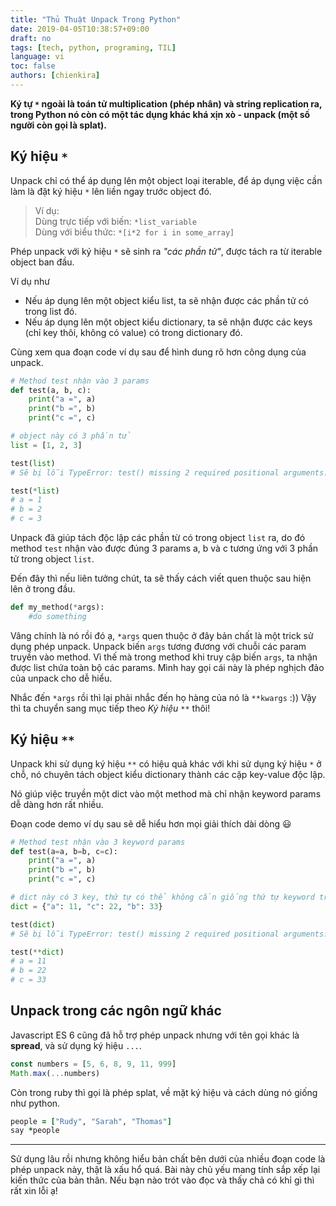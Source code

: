 ```yaml
---
title: "Thủ Thuật Unpack Trong Python"
date: 2019-04-05T10:38:57+09:00
draft: no
tags: [tech, python, programing, TIL]
language: vi
toc: false
authors: [chienkira]
---
```


**Ký tự `*` ngoài là toán tử multiplication (phép nhân) và string replication ra, trong Python nó còn có một tác dụng khác khá xịn xò - unpack (một số người còn gọi là splat).**

## Ký hiệu `*`

Unpack chỉ có thể áp dụng lên một object loại iterable, để áp dụng việc cần làm là đặt ký hiệu `*` lên liền ngay trước object đó.

> Ví dụ:  
> Dùng trực tiếp với biến: `*list_variable`  
> Dùng với biểu thức: `*[i*2 for i in some_array]`

Phép unpack với ký hiệu `*` sẽ sinh ra *"các phần tử"*, được tách ra từ iterable object ban đầu.

Ví dụ như

- Nếu áp dụng lên một object kiểu list, ta sẽ nhận được các phần tử có trong list đó.
- Nếu áp dụng lên một object kiểu dictionary, ta sẽ nhận được các keys (chỉ key thôi, không có value) có trong dictionary đó.

Cùng xem qua đoạn code ví dụ sau để hình dung rõ hơn công dụng của unpack.

```python
# Method test nhận vào 3 params
def test(a, b, c):
    print("a =", a)
    print("b =", b)
    print("c =", c)

# object này có 3 phần tử
list = [1, 2, 3]

test(list)
# Sẽ bị lỗi TypeError: test() missing 2 required positional arguments: 'b' and 'c'

test(*list)
# a = 1
# b = 2
# c = 3
```
Unpack đã giúp tách độc lập các phần từ có trong object `list` ra, do đó method `test` nhận vào được đúng 3 params a, b và c tương ứng với 3 phần tử trong object `list`.

Đến đây thì nếu liên tưởng chút, ta sẽ thấy cách viết quen thuộc sau hiện lên ở trong đầu.
```python
def my_method(*args):
    #do something
```
Vâng chính là nó rồi đó ạ, `*args` quen thuộc ở đây bản chất là một trick sử dụng phép unpack. Unpack biến `args` tương đương với chuỗi các param truyền vào method. Vì thế mà trong method khi truy cập biến `args`, ta nhận được list chứa toàn bộ các params. Mình hay gọi cái này là phép nghịch đảo của unpack cho dễ hiểu.

Nhắc đến `*args` rồi thì lại phải nhắc đến họ hàng của nó là `**kwargs` :)) Vậy thì ta chuyển sang mục tiếp theo *Ký hiệu `**`* thôi!

## Ký hiệu `**`

Unpack khi sử dụng ký hiệu `**` có hiệu quả khác với khi sử dụng ký hiệu `*` ở chỗ, nó chuyên tách object kiểu dictionary thành các cặp key-value độc lập.

Nó giúp việc truyền một dict vào một method mà chỉ nhận keyword params dễ dàng hơn rất nhiều.

Đoạn code demo ví dụ sau sẽ dễ hiểu hơn mọi giải thích dài dòng :smiley:
```python
# Method test nhận vào 3 keyword params
def test(a=a, b=b, c=c):
    print("a =", a)
    print("b =", b)
    print("c =", c)

# dict này có 3 key, thứ tự có thể không cần giống thứ tự keyword trong method test
dict = {"a": 11, "c": 22, "b": 33}

test(dict)
# Sẽ bị lỗi TypeError: test() missing 2 required positional arguments: 'b' and 'c'

test(**dict)
# a = 11
# b = 22
# c = 33
```

## Unpack trong các ngôn ngữ khác

Javascript ES 6 cũng đã hỗ trợ phép unpack nhưng với tên gọi khác là **spread**, và sử dụng ký hiệu `...`.
```javascript
const numbers = [5, 6, 8, 9, 11, 999]
Math.max(...numbers)
```

Còn trong ruby thì gọi là phép splat, về mặt ký hiệu và cách dùng nó giống như python.
```ruby
people = ["Rudy", "Sarah", "Thomas"]
say *people
```

---

Sử dụng lâu rồi nhưng không hiểu bản chất bên dưới của nhiều đoạn code là phép unpack này, thật là xấu hổ quá. Bài này chủ yếu mang tính sắp xếp lại kiến thức của bản thân. Nếu bạn nào trót vào đọc và thấy chả có khỉ gì thì rất xin lỗi ạ!